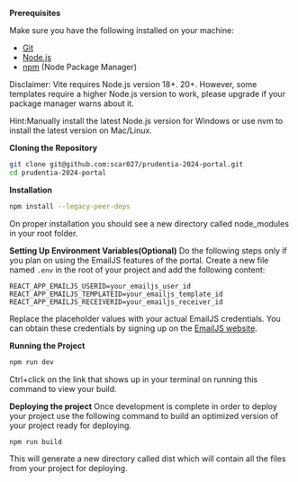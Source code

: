 **Prerequisites**

Make sure you have the following installed on your machine:

- [Git](https://git-scm.com/)
- [Node.js](https://nodejs.org/en)
- [npm](https://www.npmjs.com/) (Node Package Manager)

Disclaimer: Vite requires Node.js version 18+. 20+. However, some templates require a higher Node.js version to work, please upgrade if your package manager warns about it.

Hint:Manually install the latest Node.js version for Windows or use nvm to install the latest version on Mac/Linux.

**Cloning the Repository**
```bash
git clone git@github.com:scar027/prudentia-2024-portal.git
cd prudentia-2024-portal
```

**Installation**

```bash
npm install --legacy-peer-deps
```
On proper installation you should see a new directory called node_modules in your root folder.

**Setting Up Environment Variables(Optional)**
Do the following steps only if you plan on using the EmailJS features of the portal.
Create a new file named `.env` in the root of your project and add the following content:

```env
REACT_APP_EMAILJS_USERID=your_emailjs_user_id
REACT_APP_EMAILJS_TEMPLATEID=your_emailjs_template_id
REACT_APP_EMAILJS_RECEIVERID=your_emailjs_receiver_id
```
Replace the placeholder values with your actual EmailJS credentials. You can obtain these credentials by signing up on the [EmailJS website](https://www.emailjs.com/).

**Running the Project**

```bash
npm run dev
```
Ctrl+click on the link that shows up in your terminal on running this command to view your build.

**Deploying the project**
Once development is complete in order to deploy your project use the following command to build an optimized version of your project ready for deploying.

```bash
npm run build
```
This will generate a new directory called dist which will contain all the files from your project for deploying.

